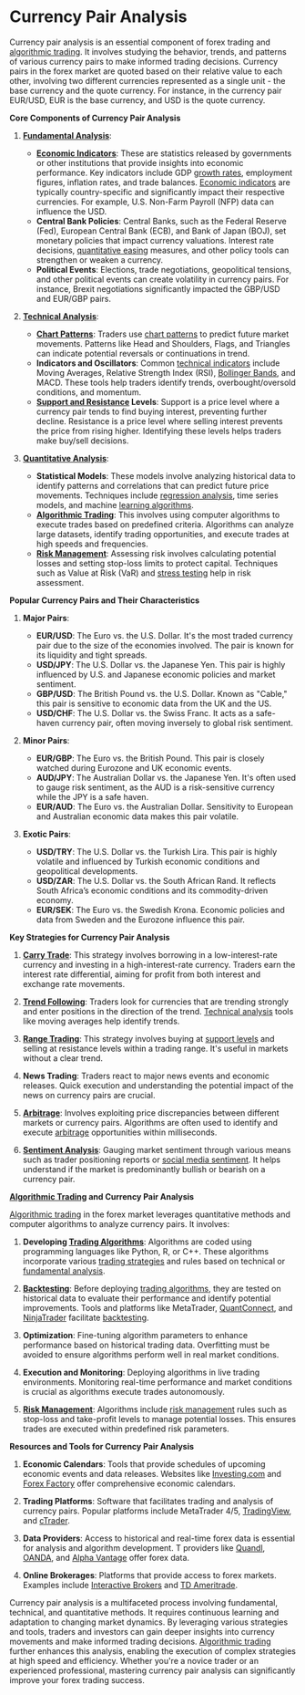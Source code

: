 # Currency Pair Analysis

Currency pair analysis is an essential component of forex trading and [algorithmic trading](../a/algorithmic_trading.md). It involves studying the behavior, trends, and patterns of various currency pairs to make informed trading decisions. Currency pairs in the forex market are quoted based on their relative value to each other, involving two different currencies represented as a single unit - the base currency and the quote currency. For instance, in the currency pair EUR/USD, EUR is the base currency, and USD is the quote currency.

**Core Components of Currency Pair Analysis**

1. **[Fundamental Analysis](../f/fundamental_analysis.md)**:
   - **[Economic Indicators](../e/economic_indicators.md)**: These are statistics released by governments or other institutions that provide insights into economic performance. Key indicators include GDP [growth rates](../g/growth_rates_in_trading.md), employment figures, inflation rates, and trade balances. [Economic indicators](../e/economic_indicators.md) are typically country-specific and significantly impact their respective currencies. For example, U.S. Non-Farm Payroll (NFP) data can influence the USD.
   - **Central Bank Policies**: Central Banks, such as the Federal Reserve (Fed), European Central Bank (ECB), and Bank of Japan (BOJ), set monetary policies that impact currency valuations. Interest rate decisions, [quantitative easing](../q/quantitative_easing.md) measures, and other policy tools can strengthen or weaken a currency.
   - **Political Events**: Elections, trade negotiations, geopolitical tensions, and other political events can create volatility in currency pairs. For instance, Brexit negotiations significantly impacted the GBP/USD and EUR/GBP pairs.

2. **[Technical Analysis](../t/technical_analysis.md)**:
   - **[Chart Patterns](../c/chart_patterns.md)**: Traders use [chart patterns](../c/chart_patterns.md) to predict future market movements. Patterns like Head and Shoulders, Flags, and Triangles can indicate potential reversals or continuations in trend.
   - **Indicators and Oscillators**: Common [technical indicators](../t/technical_indicators.md) include Moving Averages, Relative Strength Index (RSI), [Bollinger Bands](../b/bollinger_bands.md), and MACD. These tools help traders identify trends, overbought/oversold conditions, and momentum.
   - **[Support and Resistance](../s/support_and_resistance.md) Levels**: Support is a price level where a currency pair tends to find buying interest, preventing further decline. Resistance is a price level where selling interest prevents the price from rising higher. Identifying these levels helps traders make buy/sell decisions.

3. **[Quantitative Analysis](../q/quantitative_analysis.md)**:
   - **Statistical Models**: These models involve analyzing historical data to identify patterns and correlations that can predict future price movements. Techniques include [regression analysis](../r/regression_analysis.md), time series models, and machine [learning algorithms](../l/learning_algorithms_in_trading.md).
   - **[Algorithmic Trading](../a/algorithmic_trading.md)**: This involves using computer algorithms to execute trades based on predefined criteria. Algorithms can analyze large datasets, identify trading opportunities, and execute trades at high speeds and frequencies.
   - **[Risk Management](../r/risk_management.md)**: Assessing risk involves calculating potential losses and setting stop-loss limits to protect capital. Techniques such as Value at Risk (VaR) and [stress testing](../s/stress_testing_in_trading.md) help in risk assessment.

**Popular Currency Pairs and Their Characteristics**

1. **Major Pairs**:
   - **EUR/USD**: The Euro vs. the U.S. Dollar. It's the most traded currency pair due to the size of the economies involved. The pair is known for its liquidity and tight spreads.
   - **USD/JPY**: The U.S. Dollar vs. the Japanese Yen. This pair is highly influenced by U.S. and Japanese economic policies and market sentiment.
   - **GBP/USD**: The British Pound vs. the U.S. Dollar. Known as "Cable," this pair is sensitive to economic data from the UK and the US.
   - **USD/CHF**: The U.S. Dollar vs. the Swiss Franc. It acts as a safe-haven currency pair, often moving inversely to global risk sentiment.

2. **Minor Pairs**:
   - **EUR/GBP**: The Euro vs. the British Pound. This pair is closely watched during Eurozone and UK economic events.
   - **AUD/JPY**: The Australian Dollar vs. the Japanese Yen. It's often used to gauge risk sentiment, as the AUD is a risk-sensitive currency while the JPY is a safe haven.
   - **EUR/AUD**: The Euro vs. the Australian Dollar. Sensitivity to European and Australian economic data makes this pair volatile.

3. **Exotic Pairs**:
   - **USD/TRY**: The U.S. Dollar vs. the Turkish Lira. This pair is highly volatile and influenced by Turkish economic conditions and geopolitical developments.
   - **USD/ZAR**: The U.S. Dollar vs. the South African Rand. It reflects South Africa’s economic conditions and its commodity-driven economy.
   - **EUR/SEK**: The Euro vs. the Swedish Krona. Economic policies and data from Sweden and the Eurozone influence this pair.

**Key Strategies for Currency Pair Analysis**

1. **[Carry Trade](../c/carry_trade.md)**: This strategy involves borrowing in a low-interest-rate currency and investing in a high-interest-rate currency. Traders earn the interest rate differential, aiming for profit from both interest and exchange rate movements.

2. **[Trend Following](../t/trend_following.md)**: Traders look for currencies that are trending strongly and enter positions in the direction of the trend. [Technical analysis](../t/technical_analysis.md) tools like moving averages help identify trends.

3. **[Range Trading](../r/range_trading.md)**: This strategy involves buying at [support levels](../s/support_levels.md) and selling at resistance levels within a trading range. It's useful in markets without a clear trend.

4. **News Trading**: Traders react to major news events and economic releases. Quick execution and understanding the potential impact of the news on currency pairs are crucial.

5. **[Arbitrage](../a/arbitrage.md)**: Involves exploiting price discrepancies between different markets or currency pairs. Algorithms are often used to identify and execute [arbitrage](../a/arbitrage.md) opportunities within milliseconds.

6. **[Sentiment Analysis](../s/sentiment_analysis.md)**: Gauging market sentiment through various means such as trader positioning reports or [social media sentiment](../s/social_media_sentiment.md). It helps understand if the market is predominantly bullish or bearish on a currency pair.

**[Algorithmic Trading](../a/algorithmic_trading.md) and Currency Pair Analysis**

[Algorithmic trading](../a/algorithmic_trading.md) in the forex market leverages quantitative methods and computer algorithms to analyze currency pairs. It involves:

1. **Developing [Trading Algorithms](../t/trading_algorithms.md)**: Algorithms are coded using programming languages like Python, R, or C++. These algorithms incorporate various [trading strategies](../t/trading_strategies.md) and rules based on technical or [fundamental analysis](../f/fundamental_analysis.md).

2. **[Backtesting](../b/backtesting.md)**: Before deploying [trading algorithms](../t/trading_algorithms.md), they are tested on historical data to evaluate their performance and identify potential improvements. Tools and platforms like MetaTrader, [QuantConnect](../q/quantconnect.md), and [NinjaTrader](../n/ninjatrader.md) facilitate [backtesting](../b/backtesting.md).

3. **Optimization**: Fine-tuning algorithm parameters to enhance performance based on historical trading data. Overfitting must be avoided to ensure algorithms perform well in real market conditions.

4. **Execution and Monitoring**: Deploying algorithms in live trading environments. Monitoring real-time performance and market conditions is crucial as algorithms execute trades autonomously.

5. **[Risk Management](../r/risk_management.md)**: Algorithms include [risk management](../r/risk_management.md) rules such as stop-loss and take-profit levels to manage potential losses. This ensures trades are executed within predefined risk parameters.

**Resources and Tools for Currency Pair Analysis**

1. **Economic Calendars**: Tools that provide schedules of upcoming economic events and data releases. Websites like [Investing.com](https://www.investing.com) and [Forex Factory](https://www.forexfactory.com) offer comprehensive economic calendars.

2. **Trading Platforms**: Software that facilitates trading and analysis of currency pairs. Popular platforms include MetaTrader 4/5, [TradingView](../t/tradingview.md), and [cTrader](../c/ctrader.md).

3. **Data Providers**: Access to historical and real-time forex data is essential for analysis and algorithm development. T providers like [Quandl](https://www.quandl.com), [OANDA](https://www.oanda.com), and [Alpha Vantage](https://www.alphavantage.co) offer forex data.

4. **Online Brokerages**: Platforms that provide access to forex markets. Examples include [Interactive Brokers](https://www.interactivebrokers.com) and [TD Ameritrade](https://www.tdameritrade.com).

Currency pair analysis is a multifaceted process involving fundamental, technical, and quantitative methods. It requires continuous learning and adaptation to changing market dynamics. By leveraging various strategies and tools, traders and investors can gain deeper insights into currency movements and make informed trading decisions. [Algorithmic trading](../a/algorithmic_trading.md) further enhances this analysis, enabling the execution of complex strategies at high speed and efficiency. Whether you're a novice trader or an experienced professional, mastering currency pair analysis can significantly improve your forex trading success.